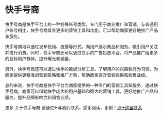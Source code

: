 # 快手号商

快手号商是快手平台上的一种特殊账号类型，专门用于商业推广和营销。与普通用户账号相比，快手号商具有更多的营销工具和功能，可以帮助商家更好地推广产品和服务。

快手号商可以通过发布视频、直播等形式，向用户展示商品和服务，吸引用户关注并进行消费。同时，快手号商还可以通过快手的广告投放平台，将产品推广给更多的目标用户群体，提升曝光和销量。

另外，快手号商还可以通过快手的数据分析工具，了解用户的兴趣和行为习惯，为商家提供更精准的营销策略和推广方案，帮助商家提升营销效果和销售业绩。

总的来说，快手号商是快手平台为商家提供的一种专门的营销工具和服务，通过快手号商，商家可以借助快手庞大的用户基础和强大的营销工具，更好地推广产品和服务，提升品牌影响力和销售业绩。

更多 关于快手号商 请通过✈与我们联系，感谢阅读，谢谢！[点✈这里联系](https://cc.k02.cc)